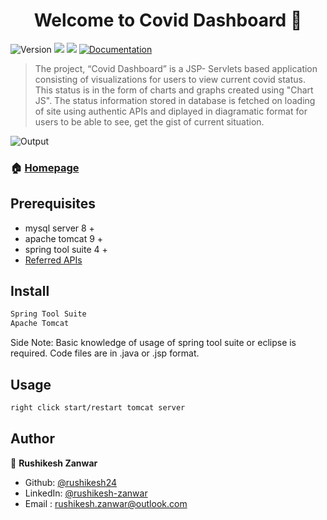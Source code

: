<h1 align="center">Welcome to Covid Dashboard 👋</h1>
<p>
  <img alt="Version" src="https://img.shields.io/badge/version-1.0.0-blue.svg?cacheSeconds=2592000" />
  <img src="https://img.shields.io/badge/mysql-8.0-blue.svg" />
  <img src="https://img.shields.io/badge/tomcat-9.0-blue.svg" />
  <a href="https://github.com/kefranabg/readme-md-generator#readme" target="_blank">
    <img alt="Documentation" src="https://img.shields.io/badge/documentation-yes-brightgreen.svg" />
  </a>
</p>


> The project, “Covid Dashboard” is a JSP- Servlets based application consisting of visualizations for users to view current covid status. This status is in the form of charts and graphs created using "Chart JS". The status information stored in database is fetched on loading of site using authentic APIs and diplayed in diagramatic format for users to be able to see, get the gist of current situation.


![Output](Output.gif)

### 🏠 [Homepage](https://github.com/rushikesh24/covid-dashboard#readme)

## Prerequisites

- mysql server 8 +
- apache tomcat 9 +
- spring tool suite 4 +
- [Referred APIs](https://www.covid19india.org/)
## Install

```sh
Spring Tool Suite
Apache Tomcat
```

Side Note: Basic knowledge of usage of spring tool suite or eclipse is required. Code files are in .java or .jsp format.
## Usage

```sh
right click start/restart tomcat server
```

## Author

👤 **Rushikesh Zanwar**

* Github: [@rushikesh24](https://github.com/rushikesh24)
* LinkedIn: [@rushikesh-zanwar](https://www.linkedin.com/in/rushikesh-zanwar/)
* Email    :  rushikesh.zanwar@outlook.com
